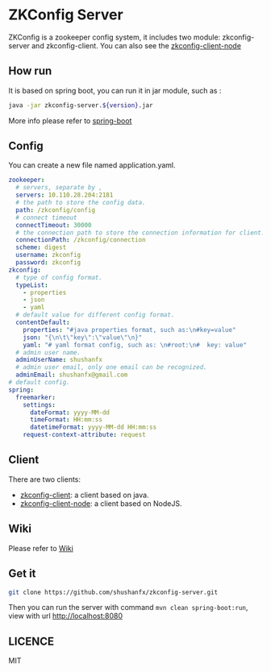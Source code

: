 # ZKConfig Server
ZKConfig is a zookeeper config system, it includes two module: zkconfig-server and zkconfig-client.
You can also see the [zkconfig-client-node](https://github.com/shushanfx/zkconfig-client-node)

## How run
It is based on spring boot, you can run it in jar module, such as :
```bash
java -jar zkconfig-server.${version}.jar 
```
More info please refer to [spring-boot](https://projects.spring.io/spring-boot/)

## Config
You can create a new file named application.yaml.
```yaml
zookeeper:
  # servers, separate by ,
  servers: 10.110.28.204:2181
  # the path to store the config data.
  path: /zkconfig/config
  # connect timeout
  connectTimeout: 30000
  # the connection path to store the connection information for client. 
  connectionPath: /zkconfig/connection
  scheme: digest
  username: zkconfig
  password: zkconfig
zkconfig:
  # type of config format.
  typeList:
    - properties
    - json
    - yaml
  # default value for different config format.
  contentDefault:
    properties: "#java properties format, such as:\n#key=value"
    json: "{\n\t\"key\":\"value\"\n}"
    yaml: "# yaml format config, such as: \n#root:\n#  key: value"
  # admin user name.
  adminUserName: shushanfx
  # admin user email, only one email can be recognized.
  adminEmail: shushanfx@gmail.com
# default config.
spring:
  freemarker:
    settings:
      dateFormat: yyyy-MM-dd
      timeFormat: HH:mm:ss
      datetimeFormat: yyyy-MM-dd HH:mm:ss
    request-context-attribute: request
```

## Client
There are two clients:
* [zkconfig-client](https://github.com/shushanfx/zkconfig-client): a client based on java.
* [zkconfig-client-node](https://github.com/shushanfx/zkconfig-client-node): a client based on NodeJS.

## Wiki
Please refer to [Wiki](https://github.com/shushanfx/zkconfig-server/wiki)

## Get it
```bash
git clone https://github.com/shushanfx/zkconfig-server.git
```
Then you can run the server with command `mvn clean spring-boot:run`, view with url [http://localhost:8080](http://localhost:8080)

## LICENCE
MIT
